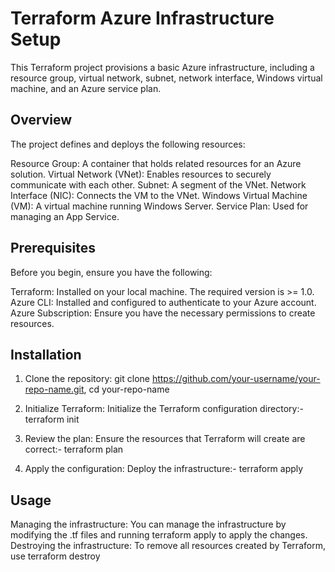 # Terraform Azure Infrastructure Setup

This Terraform project provisions a basic Azure infrastructure, including a resource group, virtual network, subnet, network interface, Windows virtual machine, and an Azure service plan.

## Overview
The project defines and deploys the following resources:

Resource Group: A container that holds related resources for an Azure solution.
Virtual Network (VNet): Enables resources to securely communicate with each other.
Subnet: A segment of the VNet.
Network Interface (NIC): Connects the VM to the VNet.
Windows Virtual Machine (VM): A virtual machine running Windows Server.
Service Plan: Used for managing an App Service.
 


## Prerequisites
Before you begin, ensure you have the following:

Terraform: Installed on your local machine. The required version is >= 1.0.
Azure CLI: Installed and configured to authenticate to your Azure account.
Azure Subscription: Ensure you have the necessary permissions to create resources.


## Installation

1. Clone the repository:
git clone https://github.com/your-username/your-repo-name.git,
cd your-repo-name

2. Initialize Terraform: Initialize the Terraform configuration directory:- terraform init


3. Review the plan: Ensure the resources that Terraform will create are correct:- 
terraform plan

4. Apply the configuration: Deploy the infrastructure:- terraform apply
  



## Usage

Managing the infrastructure: You can manage the infrastructure by modifying the .tf files and running terraform apply to apply the changes.
Destroying the infrastructure: To remove all resources created by Terraform, use
terraform destroy